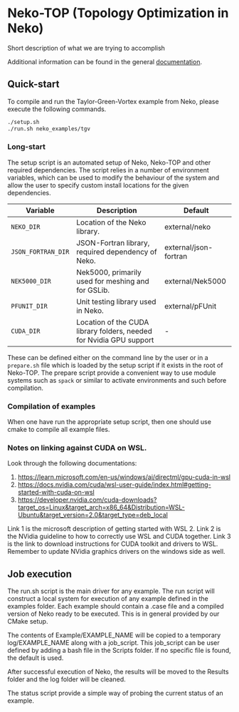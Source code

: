 # Neko-TOP (Topology Optimization in Neko)

Short description of what we are trying to accomplish

Additional information can be found in the general
[documentation](./Documentation/neko-top.md).

## Quick-start

To compile and run the Taylor-Green-Vortex example from Neko, please execute the
following commands.

```sh
./setup.sh
./run.sh neko_examples/tgv
```

### Long-start

The setup script is an automated setup of Neko, Neko-TOP and other required
dependencies. The script relies in a number of environment variables, which can
be used to modify the behaviour of the system and allow the user to specify
custom install locations for the given dependencies.

| Variable           | Description                                                         | Default               |
| ------------------ | ------------------------------------------------------------------- | --------------------- |
| `NEKO_DIR`         | Location of the Neko library.                                       | external/neko         |
| `JSON_FORTRAN_DIR` | JSON-Fortran library, required dependency of Neko.                  | external/json-fortran |
| `NEK5000_DIR`      | Nek5000, primarily used for meshing and for GSLib.                  | external/Nek5000      |
| `PFUNIT_DIR`       | Unit testing library used in Neko.                                  | external/pFUnit       |
| `CUDA_DIR`         | Location of the CUDA library folders, needed for Nvidia GPU support | -                     |

These can be defined either on the command line by the user or in a `prepare.sh`
file which is loaded by the setup script if it exists in the root of Neko-TOP.
The prepare script provide a convenient way to use module systems such as
`spack` or similar to activate environments and such before compilation.

### Compilation of examples

When one have run the appropriate setup script, then one should use cmake to
compile all example files.

### Notes on linking against CUDA on WSL.

Look through the following documentations:

1. https://learn.microsoft.com/en-us/windows/ai/directml/gpu-cuda-in-wsl
2. https://docs.nvidia.com/cuda/wsl-user-guide/index.html#getting-started-with-cuda-on-wsl
3. https://developer.nvidia.com/cuda-downloads?target_os=Linux&target_arch=x86_64&Distribution=WSL-Ubuntu&target_version=2.0&target_type=deb_local

Link 1 is the microsoft description of getting started with WSL 2. Link 2 is the
NVidia guideline to how to correctly use WSL and CUDA together. Link 3 is the
link to download instructions for CUDA toolkit and drivers to WSL. Remember to
update NVidia graphics drivers on the windows side as well.

## Job execution

The run.sh script is the main driver for any example.
The run script will construct a local system for execution of any example
defined in the examples folder. Each example should contain a .case file and a
compiled version of Neko ready to be executed. This is in general provided by
our CMake setup.

The contents of Example/EXAMPLE_NAME will be copied to a temporary
log/EXAMPLE_NAME along with a job_script. This job_script can be user defined by
adding a bash file in the Scripts folder. If no specific file is found, the 
default is used.

After successful execution of Neko, the results will be moved to the Results
folder and the log folder will be cleaned.

The status script provide a simple way of probing the current status of an
example.
